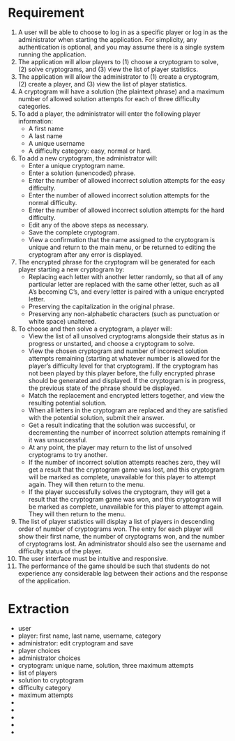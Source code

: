 # Requirement

1. A user will be able to choose to log in as a specific player or log in as the administrator when starting the application.  For simplicity, any authentication is optional, and you may assume there is a single system running the application.
2. The application will allow players to (1) choose a cryptogram to solve, (2) solve cryptograms, and (3) view the list of player statistics.
3. The application will allow the administrator to (1) create a cryptogram, (2) create a player, and (3) view the list of player statistics.
4. A cryptogram will have a solution (the plaintext phrase) and a maximum number of allowed solution attempts for each of three difficulty categories.  
5. To add a player, the administrator will enter the following player information:
	* A first name
	* A last name
	* A unique username
	* A difficulty category: easy, normal or hard.
6. To add a new cryptogram, the administrator will:
	* Enter a unique cryptogram name.
	* Enter a solution (unencoded) phrase.
	* Enter the number of allowed incorrect solution attempts for the easy difficulty.
	* Enter the number of allowed incorrect solution attempts for the normal difficulty.
	* Enter the number of allowed incorrect solution attempts for the hard difficulty.
	* Edit any of the above steps as necessary.
	* Save the complete cryptogram.
	* View a confirmation that the name assigned to the cryptogram is unique and return to the main menu, or be returned to editing the cryptogram after any error is displayed.
7. The encrypted phrase for the cryptogram will be generated for each player starting a new cryptogram by:
	* Replacing each letter with another letter randomly, so that all of any particular letter are replaced with the same other letter, such as all A’s becoming C’s, and every letter is paired with a unique encrypted letter.
	* Preserving the capitalization in the original phrase.
	* Preserving any non-alphabetic characters (such as punctuation or white space) unaltered.
8. To choose and then solve a cryptogram, a player will:
	* View the list of all unsolved cryptograms alongside their status as in progress or unstarted, and choose a cryptogram to solve.
	* View the chosen cryptogram and number of incorrect solution attempts remaining (starting at whatever number is allowed for the player’s difficulty level for that cryptogram).  If the cryptogram has not been played by this player before, the fully encrypted phrase should be generated and displayed.  If the cryptogram is in progress, the previous state of the phrase should be displayed.
	* Match the replacement and encrypted letters together, and view the resulting potential solution.
	* When all letters in the cryptogram are replaced and they are satisfied with the potential solution, submit their answer.
	* Get a result indicating that the solution was successful, or decrementing the number of incorrect solution attempts remaining if it was unsuccessful.
	* At any point, the player may return to the list of unsolved cryptograms to try another.
	* If the number of incorrect solution attempts reaches zero, they will get a result that the cryptogram game was lost, and this cryptogram will be marked as complete, unavailable for this player to attempt again. They will then return to the menu.
	* If the player successfully solves the cryptogram, they will get a result that the cryptogram game was won, and this cryptogram will be marked as complete, unavailable for this player to attempt again.  They will then return to the menu.
9. The list of player statistics will display a list of players in descending order of number of cryptograms won.  The entry for each player will show their first name, the number of cryptograms won, and the number of cryptograms lost.  An administrator should also see the username and difficulty status of the player.
10. The user interface must be intuitive and responsive.
11. The performance of the game should be such that students do not experience any considerable lag between their actions and the response of the application.

# Extraction

* user
* player: first name, last name, username, category
* administrator: edit cryptogram and save
* player choices
* administrator choices
* cryptogram: unique name, solution, three maximum attempts
* list of players
* solution to cryptogram
* difficulty category
* maximum attempts
* 
* 
* 
* 
* 